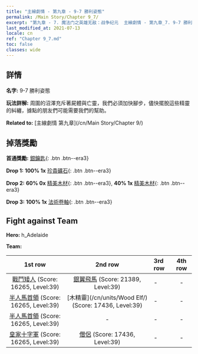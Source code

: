 ```yaml
---
title: "主線劇情 - 第九章 - 9-7 勝利姿態"
permalink: /Main Story/Chapter 9_7/
excerpt: "第九章 - 7. 魔法门之英雄无敌：战争纪元  主線劇情 - 第九章_7. 9-7 勝利姿態"
last_modified_at: 2021-07-13
locale: cn
ref: "Chapter 9_7.md"
toc: false
classes: wide
---
```


## 詳情

 **名字:** 9-7 勝利姿態

 **玩法詳解:** 周圍的沼澤充斥著屍體與亡靈，我們必須加快腳步，儘快擺脫這些精靈的糾纏，據點的朋友們可能需要我們的幫助。

 **Related to:** [主線劇情 第九章](/cn/Main Story/Chapter 9/)

## 掉落獎勵

 **首通獎勵:** [銀鑰匙](/cn/Items/con_693/){: .btn .btn--era3}

 **Drop 1:** **100% 1x** [珍貴礦石](/cn/Items/mat_26/){: .btn .btn--era3}

 **Drop 2:** **60% 0x** [精美木材](/cn/Items/mat_20/){: .btn .btn--era3}, **40% 1x** [精美木材](/cn/Items/mat_20/){: .btn .btn--era3}

 **Drop 3:** **100% 1x** [法術卷軸](/cn/Items/con_694/){: .btn .btn--era3}


## Fight against Team
 **Hero:** h_Adelaide

 **Team:**


  | 1st row | 2nd row | 3rd row | 4th row |
  |:----:|:----:|:----|:----:|
  | [戰鬥矮人](/cn/units/Dwarf/) (Score: 16265, Level:39)  | [銀翼飛馬](/cn/units/Pegasus/) (Score: 21389, Level:39)  | - | - |
  | [半人馬首領](/cn/units/Centaur/) (Score: 16265, Level:39)  | [木精靈](/cn/units/Wood Elf/) (Score: 17436, Level:39)  | - | - |
  | [半人馬首領](/cn/units/Centaur/) (Score: 16265, Level:39)  | - | - | - |
  | [皇家十字軍](/cn/units/Swordsman/) (Score: 16265, Level:39)  | [僧侶](/cn/units/Monk/) (Score: 17436, Level:39)  | - | - |


